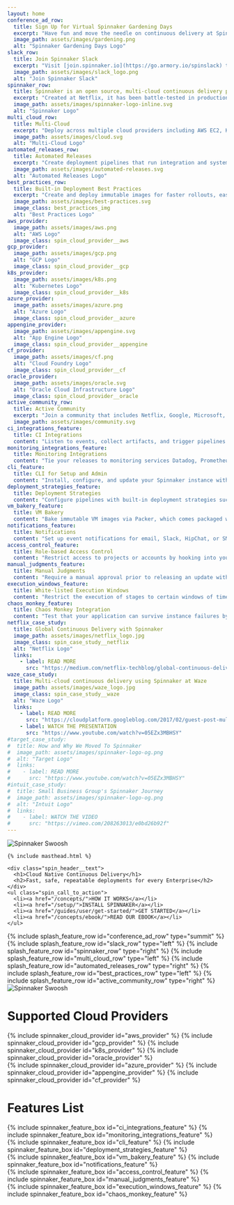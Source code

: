 ```yaml
---
layout: home
conference_ad_row:
  title: Sign Up for Virtual Spinnaker Gardening Days
  excerpt: "Have fun and move the needle on continuous delivery at Spinnaker Gardening Days #communityHack, sponsored by Salesforce! [Register](https://go.armory.io/gardening) and join Spinnaker users and companies on April 9 & 10 to learn and build. Enjoy a collaborative hackathon, free training, and community celebration. We’ll dig into open-source issues and features as well as extend the ecosystem. [Click to learn more](https://github.com/spinnaker-hackathon/gardening)."
  image_path: assets/images/gardening.png
  alt: "Spinnaker Gardening Days Logo"
slack_row:
  title: Join Spinnaker Slack
  excerpt: "Visit [join.spinnaker.io](https://go.armory.io/spinslack) to get help on Spinnaker Slack, a place for the community to come together. Use this vibrant workspace to ask and answer questions, connect with other operators and users, discuss issues with SIGs, and learn Spinnaker!"
  image_path: assets/images/slack_logo.png
  alt: "Join Spinnaker Slack"
spinnaker_row:
  title: Spinnaker is an open source, multi-cloud continuous delivery platform for releasing software changes with high velocity and confidence.
  excerpt: "Created at Netflix, it has been battle-tested in production by hundreds of teams over millions of deployments. It combines a powerful and flexible pipeline management system with integrations to the major cloud providers."
  image_path: assets/images/spinnaker-logo-inline.svg
  alt: "Spinnaker Logo"
multi_cloud_row:
  title: Multi-Cloud
  excerpt: "Deploy across multiple cloud providers including AWS EC2, Kubernetes, Google Compute Engine, Google Kubernetes Engine, Google App Engine, Microsoft Azure, Openstack, Cloud Foundry, and Oracle Cloud Infrastructure, with DC/OS coming soon."
  image_path: assets/images/cloud.svg
  alt: "Multi-Cloud Logo"
automated_releases_row:
  title: Automated Releases
  excerpt: "Create deployment pipelines that run integration and system tests, spin up and down server groups, and monitor your rollouts. Trigger pipelines via git events, Jenkins, Travis CI, Docker, CRON, or other Spinnaker pipelines."
  image_path: assets/images/automated-releases.svg
  alt: "Automated Releases Logo"
best_practices_row:
  title: Built-in Deployment Best Practices
  excerpt: "Create and deploy immutable images for faster rollouts, easier rollbacks, and the elimination of hard to debug configuration drift issues. Leverage an immutable infrastructure in the cloud with built-in deployment strategies such as red/black and canary deployments."
  image_path: assets/images/best-practices.svg    
  image_class: best_practices_img
  alt: "Best Practices Logo"
aws_provider:
  image_path: assets/images/aws.png
  alt: "AWS Logo"
  image_class: spin_cloud_provider__aws
gcp_provider:
  image_path: assets/images/gcp.png
  alt: "GCP Logo"
  image_class: spin_cloud_provider__gcp
k8s_provider:
  image_path: assets/images/k8s.png
  alt: "Kubernetes Logo"
  image_class: spin_cloud_provider__k8s
azure_provider:
  image_path: assets/images/azure.png
  alt: "Azure Logo"
  image_class: spin_cloud_provider__azure
appengine_provider:
  image_path: assets/images/appengine.svg
  alt: "App Engine Logo"
  image_class: spin_cloud_provider__appengine
cf_provider:
  image_path: assets/images/cf.png
  alt: "Cloud Foundry Logo"
  image_class: spin_cloud_provider__cf
oracle_provider:
  image_path: assets/images/oracle.svg
  alt: "Oracle Cloud Infrastructure Logo"
  image_class: spin_cloud_provider__oracle
active_community_row:
  title: Active Community
  excerpt: "Join a community that includes Netflix, Google, Microsoft, Veritas, Target, Kenzan, Schibsted, and many others, actively working to maintain and improve Spinnaker."
  image_path: assets/images/community.svg
ci_integrations_feature:
  title: CI Integrations
  content: "Listen to events, collect artifacts, and trigger pipelines from Jenkins or Travis CI. Triggers via git, cron, or a new image in a docker registry are also supported."
monitoring_integrations_feature:
  title: Monitoring Integrations
  content: "Tie your releases to monitoring services Datadog, Prometheus, Stackdriver, SignalFx, or New Relic using their metrics for canary analysis."
cli_feature:
  title: CLI for Setup and Admin
  content: "Install, configure, and update your Spinnaker instance with halyard, Spinnaker’s CLI tool."
deployment_strategies_feature:
  title: Deployment Strategies
  content: "Configure pipelines with built-in deployment strategies such as highlander and red/black,  with rolling red/black and canary in active development, or define your own custom strategy."
vm_bakery_feature:
  title: VM Bakery
  content: "Bake immutable VM images via Packer, which comes packaged with Spinnaker and offers support for Chef and Puppet templates."
notifications_feature:
  title: Notifications
  content: "Set up event notifications for email, Slack, HipChat, or SMS (via Twilio)."
access_control_feature:
  title: Role-based Access Control
  content: "Restrict access to projects or accounts by hooking into your internal authentication system using OAuth, SAML, LDAP, X.509 certs, Google groups, Azure groups, or GitHub teams."
manual_judgments_feature:
  title: Manual Judgments
  content: "Require a manual approval prior to releasing an update with a manual judgement stage."
execution_windows_feature:
  title: White-listed Execution Windows
  content: "Restrict the execution of stages to certain windows of time, making sure deployments happen during off-peak traffic or when the right people are on hand to monitor the roll-out."
chaos_monkey_feature:
  title: Chaos Monkey Integration
  content: "Test that your application can survive instance failures by terminating them on purpose."
netflix_case_study:
  title: Global Continuous Delivery with Spinnaker
  image_path: assets/images/netflix_logo.jpg
  image_class: spin_case_study__netflix
  alt: "Netflix Logo"
  links:
    - label: READ MORE
      src: "https://medium.com/netflix-techblog/global-continuous-delivery-with-spinnaker-2a6896c23ba7"
waze_case_study:
  title: Multi-cloud continuous delivery using Spinnaker at Waze
  image_path: assets/images/waze_logo.jpg
  image_class: spin_case_study__waze
  alt: "Waze Logo"
  links:
    - label: READ MORE
      src: "https://cloudplatform.googleblog.com/2017/02/guest-post-multi-cloud-continuous-delivery-using-Spinnaker-at-Waze.html"
    - label: WATCH THE PRESENTATION
      src: "https://www.youtube.com/watch?v=05EZx3MBHSY"
#target_case_study:
#  title: How and Why We Moved To Spinnaker
#  image_path: assets/images/spinnaker-logo-og.png
#  alt: "Target Logo"
#  links:
#    - label: READ MORE
#      src: "https://www.youtube.com/watch?v=05EZx3MBHSY"
#intuit_case_study:
#  title: Small Business Group's Spinnaker Journey
#  image_path: assets/images/spinnaker-logo-og.png
#  alt: "Intuit Logo"
#  links:
#    - label: WATCH THE VIDEO
#      src: "https://vimeo.com/208263013/e0bd26b92f"
---
```


<div class="spin_header">
  <img class="spin_header__swoosh" src="{{ "assets/images/top-right-swoosh.svg" | absolute_url }}" alt="Spinnaker Swoosh"/>
  <div class="spin_header__inner_wrap">

    {% include masthead.html %}

    <div class="spin_header__text">
      <h1>Cloud Native Continuous Delivery</h1>
      <h2>Fast, safe, repeatable deployments for every Enterprise</h2>
    </div>
    <ul class="spin_call_to_action">
      <li><a href="/concepts/">HOW IT WORKS</a></li>
      <li><a href="/setup/">INSTALL SPINNAKER</a></li>
      <li><a href="/guides/user/get-started/">GET STARTED</a></li>
      <li><a href="/concepts/ebook/">READ OUR EBOOK</a></li>
    </ul>
  </div>
</div>

<div class="spin_header__push_down">
{% include splash_feature_row id="conference_ad_row" type="summit" %}
{% include splash_feature_row id="slack_row" type="left" %}
{% include splash_feature_row id="spinnaker_row" type="right" %}
{% include splash_feature_row id="multi_cloud_row" type="left" %}
{% include splash_feature_row id="automated_releases_row" type="right" %}
{% include splash_feature_row id="best_practices_row" type="left" %}
{% include splash_feature_row id="active_community_row" type="right" %}
</div>
<div class="spin_cloud_providers">
  <img class="spin_cloud_providers__swoosh" src="{{ "assets/images/left-swoosh.svg" | absolute_url }}" alt="Spinnaker Swoosh"/>
  <div class="spin_cloud_providers__blue">
    <div class="spin_cloud_providers__wrapper">
      <h1 class="spin_cloud_providers__header">Supported Cloud Providers</h1>
      <div class="clearfix">
        {% include spinnaker_cloud_provider id="aws_provider" %}
        {% include spinnaker_cloud_provider id="gcp_provider" %}
        {% include spinnaker_cloud_provider id="k8s_provider" %}
        {% include spinnaker_cloud_provider id="oracle_provider" %}
      </div>
      <div class="clearfix">
        {% include spinnaker_cloud_provider id="azure_provider" %}
        {% include spinnaker_cloud_provider id="appengine_provider" %}
        {% include spinnaker_cloud_provider id="cf_provider" %}
      </div>
    </div>
  </div>  
</div>

<h1 class="spin__heading spin_cloud_providers__push_down">Features List</h1>
<div class="clearfix">
  {% include spinnaker_feature_box id="ci_integrations_feature" %}
  {% include spinnaker_feature_box id="monitoring_integrations_feature" %}
</div>
<div class="clearfix">
  {% include spinnaker_feature_box id="cli_feature" %}
  {% include spinnaker_feature_box id="deployment_strategies_feature" %}
</div>
<div class="clearfix">
  {% include spinnaker_feature_box id="vm_bakery_feature" %}
  {% include spinnaker_feature_box id="notifications_feature" %}
</div>
<div class="clearfix">
  {% include spinnaker_feature_box id="access_control_feature" %}
  {% include spinnaker_feature_box id="manual_judgments_feature" %}
</div>
<div class="clearfix">
  {% include spinnaker_feature_box id="execution_windows_feature" %}
  {% include spinnaker_feature_box id="chaos_monkey_feature" %}
</div>

<!-- <h1 class="spin__heading mt2">Case Studies</h1>

<div class="clearfix">
  {% include spinnaker_case_study id="netflix_case_study" %}
  {% include spinnaker_case_study id="waze_case_study" %}
</div> -->

<!-- <div class="clearfix">
  {% include spinnaker_case_study id="target_case_study" %}
  {% include spinnaker_case_study id="intuit_case_study" %}
</div> -->
